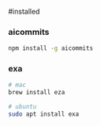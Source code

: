 #installed

### aicommits

```bash
npm install -g aicommits
```

### exa

```bash
# mac
brew install eza

# ubuntu
sudo apt install exa
```
